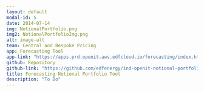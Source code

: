 ```yaml
---
layout: default
modal-id: 5
date: 2014-07-14
img: NotionalPortfolio.png
img2: NotionalPortfolioImg.png
alt: image-alt
team: Central and Bespoke Pricing
app: Forecasting Tool
app-link: "https://apps.prd.openit.aws.edfcloud.io/forecasting/index.html"
github: Repository
github-link: "https://github.com/edfenergy/ind-openit-notional-portfolio-service"
title: Forecasting Notional Portfolio Tool
description: "To Do"
---
```


